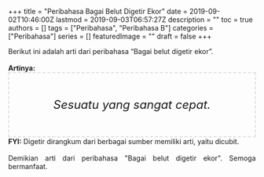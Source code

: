 +++
title = "Peribahasa Bagai Belut Digetir Ekor"
date = 2019-09-02T10:46:00Z
lastmod = 2019-09-03T06:57:27Z
description = ""
toc = true
authors = []
tags = ["Peribahasa", "Peribahasa B"]
categories = ["Peribahasa"]
series = []
featuredImage = ""
draft = false
+++

<div dir="ltr" style="text-align: left;" trbidi="on"><div style="text-align: justify;">Berikut ini adalah arti dari peribahasa “Bagai belut digetir ekor”.</div><br /><div style="text-align: justify;"><b>Artinya:</b></div><div style="border: 2px dashed #ddd; font-size: 24px; height: auto; margin: 0 auto; padding: 50px; text-align: center; width: auto;"><i>Sesuatu yang sangat cepat.</i></div><div style="text-align: justify;"><b>FYI:</b> Digetir dirangkum dari berbagai sumber memiliki arti, yaitu dicubit.<br /><br /></div><div style="text-align: justify;">Demikian arti dari peribahasa "Bagai belut digetir ekor". Semoga bermanfaat.</div></div>
